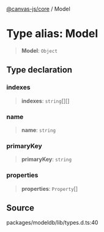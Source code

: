 [@canvas-js/core](../index.md) / Model

# Type alias: Model

> **Model**: `Object`

## Type declaration

### indexes

> **indexes**: `string`[][]

### name

> **name**: `string`

### primaryKey

> **primaryKey**: `string`

### properties

> **properties**: `Property`[]

## Source

packages/modeldb/lib/types.d.ts:40

